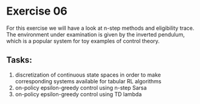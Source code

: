 # Exercise 06
For this exercise we will have a look at n-step methods and eligibility trace.
The environment under examination is given by the inverted pendulum, which is a popular system for toy examples of control theory.
## Tasks:
  1. discretization of continuous state spaces in order to make corresponding systems available for tabular RL algorithms
  2. on-policy epsilon-greedy control using n-step Sarsa
  3. on-policy epsilon-greedy control using TD lambda